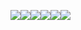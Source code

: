 ![](image/2021-11-10-11-55-10.png)![](image/2021-11-10-11-55-19.png)![](image/2021-11-10-11-55-27.png)![](image/2021-11-10-11-55-38.png)![](image/2021-11-10-11-55-45.png)![](image/2021-11-10-11-55-51.png)